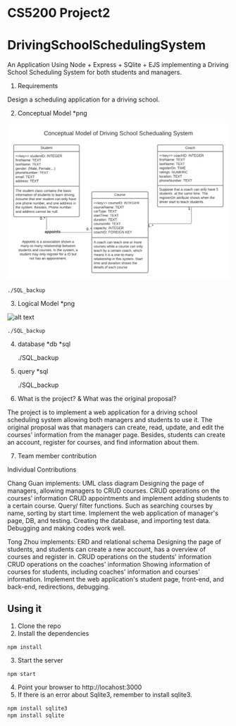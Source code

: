 # CS5200 Project2

# DrivingSchoolSchedulingSystem
An Application Using Node + Express + SQlite + EJS implementing a Driving School Scheduling System for both students and managers.

1. Requirements

Design a scheduling application for a driving school. 


2. Conceptual Model *png

![alt text](https://github.com/Dabaiee/CS5200/blob/main/2.Conceptual%20Model%20of%20Driving%20School%20Scheduling%20System%20(2).png?raw=true)

	./SQL_backup
	
3. Logical Model *png

![alt text](https://github.com/guanchang98/DatabaseProject1/blob/main/3.Logical%20model%20of%20Driving%20School%20Scheduling%20System.png?raw=true)

	./SQL_backup
	
4. database *db *sql

	./SQL_backup
5. query *sql

	./SQL_backup
	
6. What is the project? & What was the original proposal?

The project is to implement a web application for a driving school scheduling system allowing both managers and students to use it. The original proposal was that managers can create, read, update, and edit the courses' information from the manager page. Besides, students can create an account, register for courses, and find information about them.

7. Team member contribution


Individual Contributions

Chang Guan implements: 
	UML class diagram
	Designing the page of managers, allowing managers to CRUD courses.
	CRUD operations on the courses' information
	CRUD appointments and implement adding students to a certain course.
	Query/ filter functions. Such as searching courses by name, sorting by start time.
	Implement the web application of manager's page, DB, and testing. Creating the database, and importing test data.
  Debugging and making codes work well.

Tong Zhou implements:
	ERD and relational schema
	Designing the page of students, and students can create a new account, has a overview of courses and register in.
	CRUD operations on the students' information
	CRUD operations on the coaches' information
	Showing information of courses for students, including coaches' information and courses' information. 
	Implement the web application's student page, front-end, and back-end, redirections, debugging.
	




## Using it

1) Clone the repo
2) Install the dependencies

```
npm install
```


3) Start the server

```
npm start
```

4) Point your browser to http://locahost:3000
5) If there is an error about Sqlite3, remember to install sqlite3.

```
npm install sqlite3
npm install sqlite
```

